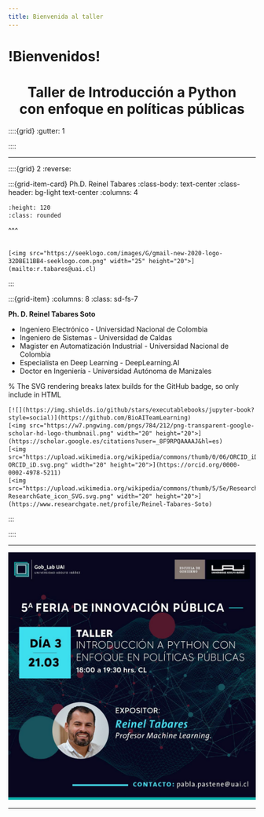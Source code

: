 ```yaml
---
title: Bienvenida al taller
---
```


# !Bienvenidos!

<center><h1>Taller de Introducción a Python <br>con enfoque en políticas públicas</br></h1></center>

::::{grid}
:gutter: 1


::::

---


::::{grid} 2
:reverse:

:::{grid-item-card} Ph.D. Reinel Tabares
:class-body: text-center
:class-header: bg-light text-center
:columns: 4

```{image} _static/rts.png
:height: 120
:class: rounded
```
^^^
```{only} html

[<img src="https://seeklogo.com/images/G/gmail-new-2020-logo-32DBE11BB4-seeklogo.com.png" width="25" height="20">](mailto:r.tabares@uai.cl)
```
:::

:::{grid-item}
:columns: 8
:class: sd-fs-7

**Ph. D. Reinel Tabares Soto**

* Ingeniero Electrónico -  Universidad Nacional de Colombia
* Ingeniero de Sistemas - Universidad de Caldas
* Magister en Automatización Industrial - Universidad Nacional de Colombia
* Especialista en Deep Learning - DeepLearning.AI
* Doctor en Ingeniería - Universidad Autónoma de Manizales

% The SVG rendering breaks latex builds for the GitHub badge, so only include in HTML

```{only} html
[![](https://img.shields.io/github/stars/executablebooks/jupyter-book?style=social)](https://github.com/BioAITeamLearning)
[<img src="https://w7.pngwing.com/pngs/784/212/png-transparent-google-scholar-hd-logo-thumbnail.png" width="20" height="20">](https://scholar.google.es/citations?user=_8F9RPQAAAAJ&hl=es)
[<img src="https://upload.wikimedia.org/wikipedia/commons/thumb/0/06/ORCID_iD.svg/2048px-ORCID_iD.svg.png" width="20" height="20">](https://orcid.org/0000-0002-4978-5211)
[<img src="https://upload.wikimedia.org/wikipedia/commons/thumb/5/5e/ResearchGate_icon_SVG.svg/1200px-ResearchGate_icon_SVG.svg.png" width="20" height="20">](https://www.researchgate.net/profile/Reinel-Tabares-Soto)
```

:::

::::

---

<img src="_static/post_taller.jpeg" alt="post_redes_taller" class="center">

---

